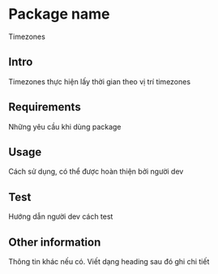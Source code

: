 # Package name 
Timezones

## Intro

Timezones thực hiện lấy thời gian theo vị trí timezones

## Requirements

Những yêu cầu khi dùng package

## Usage

Cách sử dụng, có thể được hoàn thiện bởi người dev

## Test

Hướng dẫn người dev cách test

## Other information 

Thông tin khác nếu có. Viết dạng heading sau đó ghi chi tiết
